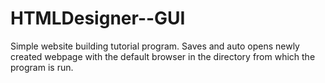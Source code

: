 # HTMLDesigner--GUI

Simple website building tutorial program. Saves and auto opens newly created webpage with the default browser in the directory from which the program is run.
